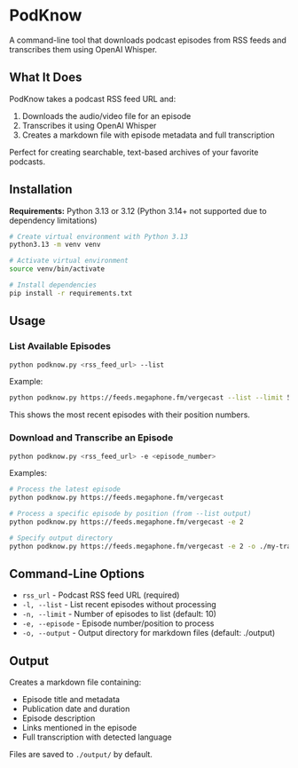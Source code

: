 # PodKnow

A command-line tool that downloads podcast episodes from RSS feeds and transcribes them using OpenAI Whisper.

## What It Does

PodKnow takes a podcast RSS feed URL and:
1. Downloads the audio/video file for an episode
2. Transcribes it using OpenAI Whisper
3. Creates a markdown file with episode metadata and full transcription

Perfect for creating searchable, text-based archives of your favorite podcasts.

## Installation

**Requirements:** Python 3.13 or 3.12 (Python 3.14+ not supported due to dependency limitations)

```bash
# Create virtual environment with Python 3.13
python3.13 -m venv venv

# Activate virtual environment
source venv/bin/activate

# Install dependencies
pip install -r requirements.txt
```

## Usage

### List Available Episodes

```bash
python podknow.py <rss_feed_url> --list
```

Example:
```bash
python podknow.py https://feeds.megaphone.fm/vergecast --list --limit 5
```

This shows the most recent episodes with their position numbers.

### Download and Transcribe an Episode

```bash
python podknow.py <rss_feed_url> -e <episode_number>
```

Examples:
```bash
# Process the latest episode
python podknow.py https://feeds.megaphone.fm/vergecast

# Process a specific episode by position (from --list output)
python podknow.py https://feeds.megaphone.fm/vergecast -e 2

# Specify output directory
python podknow.py https://feeds.megaphone.fm/vergecast -e 2 -o ./my-transcripts
```

## Command-Line Options

- `rss_url` - Podcast RSS feed URL (required)
- `-l, --list` - List recent episodes without processing
- `-n, --limit` - Number of episodes to list (default: 10)
- `-e, --episode` - Episode number/position to process
- `-o, --output` - Output directory for markdown files (default: ./output)

## Output

Creates a markdown file containing:
- Episode title and metadata
- Publication date and duration
- Episode description
- Links mentioned in the episode
- Full transcription with detected language

Files are saved to `./output/` by default.

